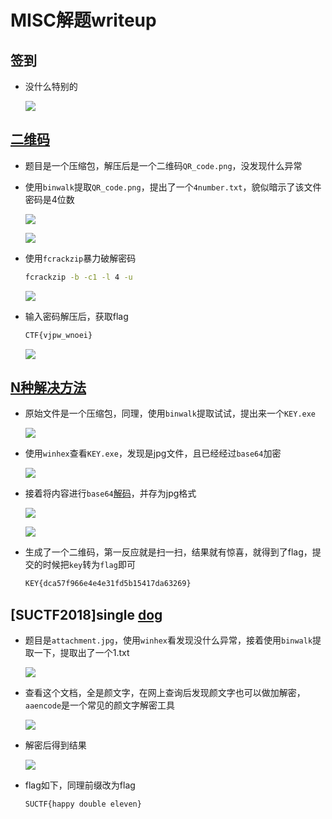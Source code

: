 # MISC解题writeup

## 签到

- 没什么特别的

  ![](./img/1.png)



## [二维码](https://buuoj.cn/challenges#%E4%BA%8C%E7%BB%B4%E7%A0%81)

- 题目是一个压缩包，解压后是一个二维码`QR_code.png`，没发现什么异常

- 使用`binwalk`提取`QR_code.png`，提出了一个`4number.txt`，貌似暗示了该文件密码是4位数

  ![](./img/4number.png)

  ![](./img/code.png)

- 使用`fcrackzip`暴力破解密码

  ```bash
  fcrackzip -b -c1 -l 4 -u
  ```
  
  ![](./img/7639.png)
  
- 输入密码解压后，获取flag
  
  ```bash
  CTF{vjpw_wnoei}
  ```
  
    ![](./img/flag1.png)
  
  
  
  
  

## [N种解决方法](https://buuoj.cn/challenges#N%E7%A7%8D%E6%96%B9%E6%B3%95%E8%A7%A3%E5%86%B3)

- 原始文件是一个压缩包，同理，使用`binwalk`提取试试，提出来一个`KEY.exe`

  ![](./img/key.png)

- 使用`winhex`查看`KEY.exe`，发现是jpg文件，且已经经过`base64`加密

  ![](./img/base64.png)

- 接着将内容进行`base64`[解码](https://the-x.cn/base64/)，并存为jpg格式

  ![](./img/hex.png)

  ![](./img/flag2.png)

- 生成了一个二维码，第一反应就是扫一扫，结果就有惊喜，就得到了flag，提交的时候把`key`转为`flag`即可

  ```bash
  KEY{dca57f966e4e4e31fd5b15417da63269}
  ```

  



## [SUCTF2018]single [dog](https://buuoj.cn/challenges#[SUCTF2018]single%20dog)

- 题目是`attachment.jpg`，使用`winhex`看发现没什么异常，接着使用`binwalk`提取一下，提取出了一个1.txt

  ![](./img/t.png)

- 查看这个文档，全是颜文字，在网上查询后发现颜文字也可以做加解密，`aaencode`是一个常见的颜文字解密工具

  ![](./img/yan.png)

- 解密后得到结果

  ![](./img/aaencode.png)

- flag如下，同理前缀改为flag

  ```bash
  SUCTF{happy double eleven}
  ```
  
  